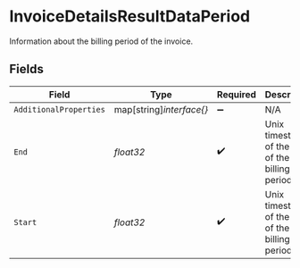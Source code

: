 # InvoiceDetailsResultDataPeriod

Information about the billing period of the invoice.


## Fields

| Field                                              | Type                                               | Required                                           | Description                                        | Example                                            |
| -------------------------------------------------- | -------------------------------------------------- | -------------------------------------------------- | -------------------------------------------------- | -------------------------------------------------- |
| `AdditionalProperties`                             | map[string]*interface{}*                           | :heavy_minus_sign:                                 | N/A                                                |                                                    |
| `End`                                              | *float32*                                          | :heavy_check_mark:                                 | Unix timestamp of the end of the billing period.   | 1655910214                                         |
| `Start`                                            | *float32*                                          | :heavy_check_mark:                                 | Unix timestamp of the start of the billing period. | 1655823815                                         |